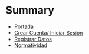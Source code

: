 # Summary

* [Portada](README.md)
* [Crear Cuenta/ Iniciar Sesión](IniciarSesion_CrearCuenta.md)
* [Registrar Datos](iniciar-sesion.md)
* [Normatividad](normatividad.md)

